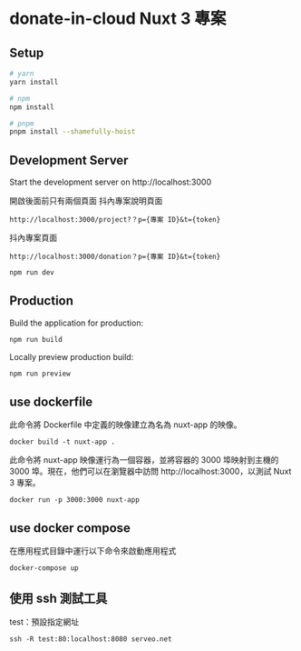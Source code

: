 # donate-in-cloud Nuxt 3 專案

## Setup

```bash
# yarn
yarn install

# npm
npm install

# pnpm
pnpm install --shamefully-hoist
```

## Development Server

Start the development server on http://localhost:3000

開啟後面前只有兩個頁面
抖內專案說明頁面

```
http://localhost:3000/project?？p={專案 ID}&t={token}
```

抖內專案頁面

```
http://localhost:3000/donation？p={專案 ID}&t={token}
```

```bash
npm run dev
```

## Production

Build the application for production:

```bash
npm run build
```

Locally preview production build:

```bash
npm run preview
```

## use dockerfile

此命令將 Dockerfile 中定義的映像建立為名為 nuxt-app 的映像。

```
docker build -t nuxt-app .
```

此命令將 nuxt-app 映像運行為一個容器，並將容器的 3000 埠映射到主機的 3000 埠。現在，他們可以在瀏覽器中訪問 http://localhost:3000，以測試 Nuxt 3 專案。

```
docker run -p 3000:3000 nuxt-app
```

## use docker compose

在應用程式目錄中運行以下命令來啟動應用程式

```
docker-compose up
```

## 使用 ssh 測試工具

test：預設指定網址

```
ssh -R test:80:localhost:8080 serveo.net
```
